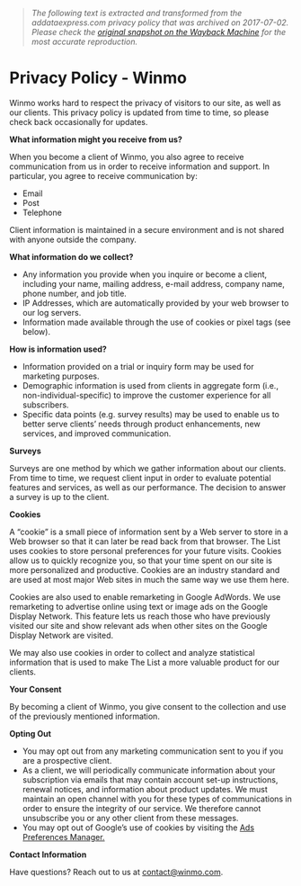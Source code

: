 > *The following text is extracted and transformed from the addataexpress.com privacy policy that was archived on 2017-07-02. Please check the [original snapshot on the Wayback Machine](https://web.archive.org/web/20170702203715id_/https%3A//www.winmo.com/privacy-policy) for the most accurate reproduction.*

# Privacy Policy - Winmo

Winmo works hard to respect the privacy of visitors to our site, as well as our clients. This privacy policy is updated from time to time, so please check back occasionally for updates.

**What information might you receive from us?**

When you become a client of Winmo, you also agree to receive communication from us in order to receive information and support. In particular, you agree to receive communication by:

  * Email
  * Post
  * Telephone



Client information is maintained in a secure environment and is not shared with anyone outside the company.

**What information do we collect?**

  * Any information you provide when you inquire or become a client, including your name, mailing address, e-mail address, company name, phone number, and job title.
  * IP Addresses, which are automatically provided by your web browser to our log servers.
  * Information made available through the use of cookies or pixel tags (see below).



**How is information used?**

  * Information provided on a trial or inquiry form may be used for marketing purposes.
  * Demographic information is used from clients in aggregate form (i.e., non-individual-specific) to improve the customer experience for all subscribers.
  * Specific data points (e.g. survey results) may be used to enable us to better serve clients’ needs through product enhancements, new services, and improved communication.



**Surveys**

Surveys are one method by which we gather information about our clients. From time to time, we request client input in order to evaluate potential features and services, as well as our performance. The decision to answer a survey is up to the client.

**Cookies**

A “cookie” is a small piece of information sent by a Web server to store in a Web browser so that it can later be read back from that browser. The List uses cookies to store personal preferences for your future visits. Cookies allow us to quickly recognize you, so that your time spent on our site is more personalized and productive. Cookies are an industry standard and are used at most major Web sites in much the same way we use them here.

Cookies are also used to enable remarketing in Google AdWords. We use remarketing to advertise online using text or image ads on the Google Display Network. This feature lets us reach those who have previously visited our site and show relevant ads when other sites on the Google Display Network are visited.

We may also use cookies in order to collect and analyze statistical information that is used to make The List a more valuable product for our clients.

**Your Consent**

By becoming a client of Winmo, you give consent to the collection and use of the previously mentioned information.

**Opting Out**

  * You may opt out from any marketing communication sent to you if you are a prospective client.
  * As a client, we will periodically communicate information about your subscription via emails that may contain account set-up instructions, renewal notices, and information about product updates. We must maintain an open channel with you for these types of communications in order to ensure the integrity of our service. We therefore cannot unsubscribe you or any other client from these messages.
  * You may opt out of Google’s use of cookies by visiting the [Ads Preferences Manager.](https://www.google.com/settings/u/0/ads?hl=en&sig=ACi0TCjhsqCpeejb5D-KFG9rYyz_xmfZRgT4qRC9tpo0yXOBRG4DS0RFBuuvhF6iTtPLDV3d-h4cC1HOqCJMtj1qRGe8gG-Sbg25LyXKmhU70IhwIUpkJqP-vu5BBoToZ7j2usLrK3cATUt66jm-Uw1wTV1lIpGEb1l6fUd9mzvoKHc_yyHHxS4)



**Contact Information**

Have questions? Reach out to us at [contact@winmo.com](mailto:contact@winmo.com).
